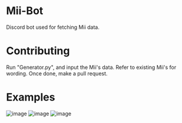 # Mii-Bot
Discord bot used for fetching Mii data.

# Contributing
Run "Generator.py", and input the Mii's data. Refer to existing Mii's for wording. Once done, make a pull request.

# Examples
![image](https://user-images.githubusercontent.com/82438230/174341491-066a5d78-e34a-47be-a7a5-8471712d457f.png)
![image](https://user-images.githubusercontent.com/82438230/174340951-b030dfe3-d3cb-4960-9ed2-d107d790cff3.png)
![image](https://user-images.githubusercontent.com/82438230/174340990-c853811c-9e3b-41bf-b3dd-a6ac32883fe6.png)
